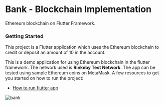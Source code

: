 # Bank - Blockchain Implementation

Ethereum blockchain on Flutter Framework.
### Getting Started

This project is a Flutter application which uses the Ethereum blockchain to credit or deposit an amount of 10 in the account.

This is a demo application for using Ethereum blockchain in the flutter framework.
The network used is **Rinkeby Test Network**. The app can be tested using sample Ethereum coins on MetaMask.
A few resources to get you started on how to run the project:

- [How to run flutter app](https://flutter.dev/docs/get-started/test-drive)


![bank](https://user-images.githubusercontent.com/73328523/129608424-2fc31202-e1bd-4204-8499-c4dec40b0790.PNG)
